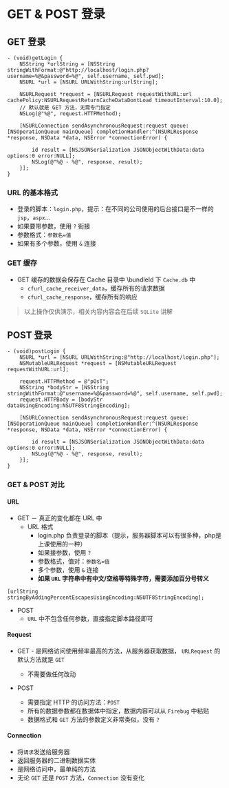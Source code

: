 # GET & POST 登录

## GET 登录

```objc
- (void)getLogin {
    NSString *urlString = [NSString stringWithFormat:@"http://localhost/login.php?username=%@&password=%@", self.username, self.pwd];
    NSURL *url = [NSURL URLWithString:urlString];

    NSURLRequest *request = [NSURLRequest requestWithURL:url cachePolicy:NSURLRequestReturnCacheDataDontLoad timeoutInterval:10.0];
    // 默认就是 GET 方法，无需专门指定
    NSLog(@"%@", request.HTTPMethod);

    [NSURLConnection sendAsynchronousRequest:request queue:[NSOperationQueue mainQueue] completionHandler:^(NSURLResponse *response, NSData *data, NSError *connectionError) {

        id result = [NSJSONSerialization JSONObjectWithData:data options:0 error:NULL];
        NSLog(@"%@ - %@", response, result);
    }];
}
```

### URL 的基本格式

* 登录的脚本：`login.php`，提示：在不同的公司使用的后台接口是不一样的 `jsp`，`aspx`...
* 如果要带参数，使用 `?` 衔接
* 参数格式：`参数名=值`
* 如果有多个参数，使用 `&` 连接

### GET 缓存

* GET 缓存的数据会保存在 Cache 目录中 \bundleId 下 `Cache.db` 中
    - `cfurl_cache_receiver_data`，缓存所有的请求数据
    - `cfurl_cache_response`，缓存所有的响应

> 以上操作仅供演示，相关内容内容会在后续 `SQLite` 讲解

## POST 登录

```objc
- (void)postLogin {
    NSURL *url = [NSURL URLWithString:@"http://localhost/login.php"];
    NSMutableURLRequest *request = [NSMutableURLRequest requestWithURL:url];

    request.HTTPMethod = @"pOsT";
    NSString *bodyStr = [NSString stringWithFormat:@"username=%@&password=%@", self.username, self.pwd];
    request.HTTPBody = [bodyStr dataUsingEncoding:NSUTF8StringEncoding];

    [NSURLConnection sendAsynchronousRequest:request queue:[NSOperationQueue mainQueue] completionHandler:^(NSURLResponse *response, NSData *data, NSError *connectionError) {

        id result = [NSJSONSerialization JSONObjectWithData:data options:0 error:NULL];
        NSLog(@"%@ - %@", response, result);
    }];
}
```

### GET & POST 对比

#### URL

* GET － 真正的变化都在 URL 中
    * URL 格式
        * login.php 负责登录的脚本（提示，服务器脚本可以有很多种，php是上课使用的一种）
        * 如果接参数，使用 `?`
        * 参数格式，值对：`参数名=值`
        * 多个参数，使用 `&` 连接
        * **如果 `URL` 字符串中有中文/空格等特殊字符，需要添加百分号转义**
```objc
[urlString stringByAddingPercentEscapesUsingEncoding:NSUTF8StringEncoding];
```

* POST
    * `URL` 中不包含任何参数，直接指定脚本路径即可

#### Request

* GET - 是网络访问使用频率最高的方法，从服务器获取数据， `URLRequest` 的默认方法就是 `GET`
    * 不需要做任何改动

* POST
    * 需要指定 HTTP 的访问方法：`POST`
    * 所有的数据参数都在数据体中指定，数据内容可以从 `Firebug` 中粘贴
    * 数据格式和 `GET` 方法的参数定义非常类似，没有 `?`

#### Connection

* 将`请求`发送给服务器
* 返回服务器的二进制数据实体
* 是网络访问中，最单纯的方法
* 无论 `GET` 还是 `POST` 方法，`Connection` 没有变化
